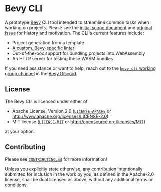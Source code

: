 # Bevy CLI

A prototype [Bevy] CLI tool intended to streamline common tasks when working on projects. Please see the [initial scope document] and [original issue] for history and motivation. The CLI's current features include:

- Project generation from a template
- [A custom, Bevy-specific linter](bevy_lint/README.md)
- Out-of-the-box support for bundling projects into WebAssembly
- An HTTP server for testing these WASM bundles

If you need assistance or want to help, reach out to the [`bevy_cli` working group channel] in the [Bevy Discord].

[Bevy]: https://bevyengine.org
[initial scope document]: https://hackmd.io/cCHAfbtaSviU_MDnbNHKxg
[original issue]: https://github.com/bevyengine/bevy/issues/436
[`bevy_cli` working group channel]: https://discord.com/channels/691052431525675048/1278871953721262090
[Bevy Discord]: https://discord.gg/bevy

## License

The Bevy CLI is licensed under either of

- Apache License, Version 2.0 ([`LICENSE-APACHE`](LICENSE-APACHE) or <http://www.apache.org/licenses/LICENSE-2.0>)
- MIT license ([`LICENSE-MIT`](LICENSE-MIT) or <http://opensource.org/licenses/MIT>)

at your option.

## Contributing

Please see [`CONTRIBUTING.md`](CONTRIBUTING.md) for more information!

Unless you explicitly state otherwise, any contribution intentionally submitted for inclusion in the work by you, as defined in the Apache-2.0 license, shall be dual licensed as above, without any additional terms or conditions.
